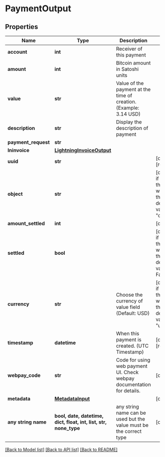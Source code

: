 # PaymentOutput


## Properties
Name | Type | Description | Notes
------------ | ------------- | ------------- | -------------
**account** | **int** | Receiver of this payment | 
**amount** | **int** | Bitcoin amount in Satoshi units | 
**value** | **str** | Value of the payment at the time of creation. (Example: 3.14 USD) | 
**description** | **str** | Display the description of payment | 
**payment_request** | **str** |  | 
**lninvoice** | [**LightningInvoiceOutput**](LightningInvoiceOutput.md) |  | 
**uuid** | **str** |  | [optional] [readonly] 
**object** | **str** |  | [optional]  if omitted the server will use the default value of "charge"
**amount_settled** | **int** |  | [optional] 
**settled** | **bool** |  | [optional]  if omitted the server will use the default value of False
**currency** | **str** | Choose the currency of value field (Default: USD) | [optional]  if omitted the server will use the default value of "usd"
**timestamp** | **datetime** | When this payment is created. (UTC Timestamp) | [optional] [readonly] 
**webpay_code** | **str** | Code for using web payment UI. Check webpay documentation for details. | [optional] 
**metadata** | [**MetadataInput**](MetadataInput.md) |  | [optional] 
**any string name** | **bool, date, datetime, dict, float, int, list, str, none_type** | any string name can be used but the value must be the correct type | [optional]

[[Back to Model list]](../README.md#documentation-for-models) [[Back to API list]](../README.md#documentation-for-api-endpoints) [[Back to README]](../README.md)



